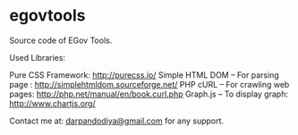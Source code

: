 # egovtools
Source code of EGov Tools. 

Used Libraries: 

Pure CSS Framework: http://purecss.io/
Simple HTML DOM – For parsing page : http://simplehtmldom.sourceforge.net/
PHP cURL – For crawling web pages: http://php.net/manual/en/book.curl.php
Graph.js – To display graph: http://www.chartjs.org/

Contact me at: darpandodiya@gmail.com for any support. 
